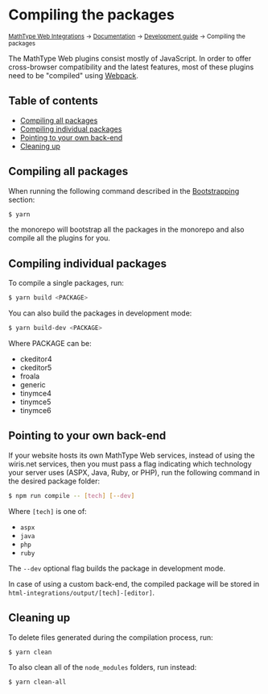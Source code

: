 # Compiling the packages

<small>[MathType Web Integrations](../../../README.md) → [Documentation](../../README.md) → [Development guide](../README.md) → Compiling the packages</small>

The MathType Web plugins consist mostly of JavaScript.
In order to offer cross-browser compatibility and the latest features, most of these plugins need to be "compiled" using [Webpack].

[Webpack]: https://webpack.js.org/

## Table of contents

- [Compiling all packages](#compiling-all-packages)
- [Compiling individual packages](#compiling-individual-packages)
- [Pointing to your own back-end](#pointing-to-your-own-back-end)
- [Cleaning up](#cleaning-up)

## Compiling all packages

When running the following command described in the [Bootstrapping](../../README.md#Bootstrapping) section:

```sh
$ yarn
```

the monorepo will bootstrap all the packages in the monorepo and also compile all the plugins for you.

## Compiling individual packages

To compile a single packages, run:

```sh
$ yarn build <PACKAGE>
```

You can also build the packages in development mode:

```sh
$ yarn build-dev <PACKAGE>
```

Where PACKAGE can be:

* ckeditor4
* ckeditor5
* froala
* generic
* tinymce4
* tinymce5
* tinymce6

## Pointing to your own back-end

If your website hosts its own MathType Web services, instead of using the wiris.net services, then you must pass a flag indicating which technology your server uses (ASPX, Java, Ruby, or PHP), run the following command in the desired package folder:

```sh
$ npm run compile -- [tech] [--dev]
```
Where `[tech]` is one of:

- `aspx`
- `java`
- `php`
- `ruby`

The `--dev` optional flag builds the package in development mode.

In case of using a custom back-end, the compiled package will be stored in `html-integrations/output/[tech]-[editor]`.

## Cleaning up

To delete files generated during the compilation process, run:

```sh
$ yarn clean
```

To also clean all of the `node_modules` folders, run instead:

```sh
$ yarn clean-all
```
